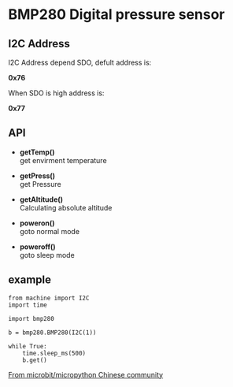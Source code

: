 # BMP280 Digital pressure sensor

## I2C Address

I2C Address depend SDO, defult address is:

**0x76**

When SDO is high address is:

**0x77**

## API

* **getTemp()**  
get envirment temperature 

* **getPress()**  
get Pressure

* **getAltitude()**  
Calculating absolute altitude

* **poweron()**  
goto normal mode

* **poweroff()**  
goto sleep mode

## example


```
from machine import I2C
import time

import bmp280

b = bmp280.BMP280(I2C(1))

while True:
    time.sleep_ms(500)
    b.get()

```

[From microbit/micropython Chinese community](www.micropython.org.cn)